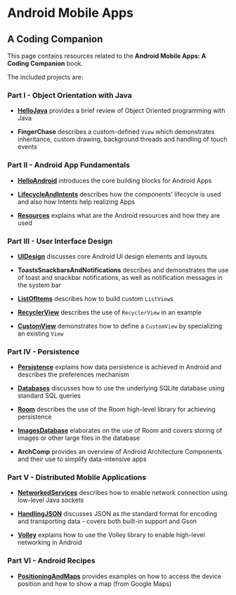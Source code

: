 # Android Mobile Apps
## A Coding Companion

This page contains resources related to the **Android Mobile Apps: A Coding Companion** book.

The included projects are:

### Part I - Object Orientation with Java

* [**HelloJava**](https://github.com/nearchos/android-companion/tree/master/HelloJava) provides a brief review of Object Oriented programming with Java

* **FingerChase** describes a custom-defined `View` which demonstrates inheritance, custom drawing, background threads and handling of touch events

### Part II - Android App Fundamentals

* [**HelloAndroid**](https://github.com/nearchos/android-companion/tree/master/HelloAndroid) introduces the core building blocks for Android Apps

* [**LifecycleAndIntents**](https://github.com/nearchos/android-companion/tree/master/LifecycleAndIntents) describes how the components' lifecycle is used and also how Intents help realizing Apps

* [**Resources**](https://github.com/nearchos/android-companion/tree/master/ResourcesExample) explains what are the Android resources and how they are used

### Part III - User Interface Design

* [**UIDesign**](https://github.com/nearchos/android-companion/tree/master/UIDesign) discusses core Android UI design elements and layouts 

* **ToastsSnackbarsAndNotifications** describes and demonstrates the use of toast and snackbar notifications, as well as notification messages in the system bar

* [**ListOfItems**](https://github.com/nearchos/android-companion/tree/master/ListOfItems) describes how to build custom `ListView`s

* [**RecyclerView**](https://github.com/nearchos/android-companion/tree/master/RecyclerView) describes the use of `RecyclerView` in an example

* [**CustomView**](https://github.com/nearchos/android-companion/tree/master/CustomView) demonstrates how to define a `CustomView` by specializing an existing `View`

### Part IV - Persistence

* [**Persistence**](https://github.com/nearchos/android-companion/tree/master/Persistence) explains how data persistence is achieved in Android and describes the preferences mechanism

* [**Databases**](https://github.com/nearchos/android-companion/tree/master/Databases) discusses how to use the underlying SQLite database using standard SQL queries

* [**Room**](https://github.com/nearchos/android-companion/tree/master/Room) describes the use of the Room high-level library for achieving persistence

* [**ImagesDatabase**](https://github.com/nearchos/android-companion/tree/master/ImagesDatabase) elaborates on the use of Room and covers storing of images or other large files in the database

* **ArchComp** provides an overview of Android Architecture Components and their use to simplify data-intensive apps

### Part V - Distributed Mobile Applications

* [**NetworkedServices**](https://github.com/nearchos/android-companion/tree/master/NetworkedServices) describes how to enable network connection using low-level Java sockets

* [**HandlingJSON**](https://github.com/nearchos/android-companion/tree/master/HandlingJSON) discusses JSON as the standard format for encoding and transporting data - covers both built-in support and Gson 

* [**Volley**](https://github.com/nearchos/android-companion/tree/master/Volley) explains how to use the Volley library to enable high-level networking in Android

### Part VI - Android Recipes

* [**PositioningAndMaps**](https://github.com/nearchos/android-companion/tree/master/PositioningAndMaps) provides examples on how to access the device position and how to show a map (from Google Maps)
